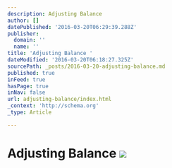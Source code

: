 ```yaml
---
description: Adjusting Balance
author: []
datePublished: '2016-03-20T06:29:39.288Z'
publisher:
  domain: ''
  name: ''
title: 'Adjusting Balance '
dateModified: '2016-03-20T06:18:27.325Z'
sourcePath: _posts/2016-03-20-adjusting-balance.md
published: true
inFeed: true
hasPage: true
inNav: false
url: adjusting-balance/index.html
_context: 'http://schema.org'
_type: Article

---
```

# Adjusting Balance ![](https://the-grid-user-content.s3-us-west-2.amazonaws.com/d19ab984-5b5e-45e2-b9ba-741037958a35.png)